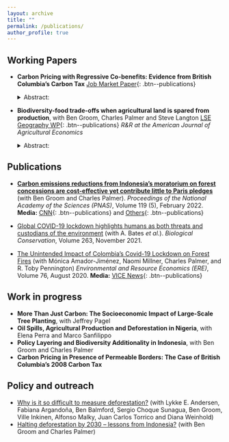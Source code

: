 ```yaml
---
layout: archive
title: ""
permalink: /publications/
author_profile: true
---
```


## Working Papers

* **Carbon Pricing with Regressive Co-benefits: Evidence from British Columbia’s Carbon Tax** [Job Market Paper](https://el-chinosauro.github.io/files/LS_BC_GRI_WP.pdf){: .btn--publications}
     
     <details><summary> Abstract: 
     </summary>I assess the air quality and environmental equity impacts of the 2008 carbon tax in British Columbia. Using high-resolution data and a synthetic difference-in-differences strategy, I find that the carbon tax has reduced PM2.5 emissions by 5.2-10.9%. This result is heterogeneously distributed, with larger reductions in areas with lower baseline pollution, lower population density, lower material deprivation, and higher income. While all areas experience substantial positive co-benefits in terms of reduced air pollution hazard rates, quantified at $198 per capita, my results imply a widening of the pre-existing environmental justice gaps. This dynamic represents an additional dimension of carbon tax regressiveness.</details>
* **Biodiversity-food trade-offs when agricultural land is spared from production**, with Ben Groom, Charles Palmer and Steve Langton [LSE Geography WP](http://eprints.lse.ac.uk/116614/5/DPS_34_Palmer_et_al_2023_1_.pdf){: .btn--publications} _R&R at the American Journal of Agricultural Economics_
     
     <details><summary> Abstract:
     </summary>The Kunming-Montreal Global Biodiversity Framework proposes to address biodiversity decline by expanding areas under conservation. Biodiversity conservation in agricultural landscapes, the world’s predominant land use, could involve sparing, or setting aside, agricultural land from production, implying biodiversity-food trade-offs. Employing bird species and agricultural data, we undertake an empirical analysis of such trade-offs on a set-aside scheme implemented in England between 1992-2007. Expanding set-aside increases bird species abundance and richness by, respectively, 1.2-2.1% and 0.7-0.9%, but has no impact on diversity (Shannon-Wiener index). These effects are discontinuous, subject to thresholds in set-aside areas. A minimum 3% of agricultural land set aside is required for a positive effect on biodiversity while 13% of agricultural land generates a 15-25% and 30-35% increase in abundance and richness, respectively. Estimates of short- and long-run effects show that impacts are larger in the long-run. Expanding set-aside is also associated with a 10-17% decline in cereal output, with weak evidence of an attenuating land-sparing effect on yields. Our results suggest that although biodiversity-food trade-offs are likely in high-yield agricultural landscapes, such as those in England, the risk of a reduction in food supply could be minimised in settings where there is still scope for intensification.</details>

## Publications

* [**Carbon emissions reductions from Indonesia’s moratorium on forest concessions are cost-effective yet contribute little to Paris pledges**](https://www.pnas.org/doi/10.1073/pnas.2102613119) (with Ben Groom and Charles Palmer). _Proceedings of the National Academy of the Sciences (PNAS)_, Volume 119 (5), February 2022. **Media:** [CNN](https://edition.cnn.com/2022/01/26/world/indonesia-norway-forests-emissions-climate/index.html){: .btn--publications} and [Others](https://pnas.altmetric.com/details/121515870/news){: .btn--publications}

* [Global COVID-19 lockdown highlights humans as both threats and custodians of the environment](https://www.sciencedirect.com/science/article/pii/S0006320721002275) (with A. Bates _et al._). _Biological Conservation_, Volume 263, November 2021. 

* [The Unintended Impact of Colombia’s Covid-19 Lockdown on Forest Fires](https://link.springer.com/article/10.1007/s10640-020-00501-5) (with Mónica Amador-Jiménez, Naomi Millner, Charles Palmer, and R. Toby Pennington) _Environmental and Resource Economics (ERE)_, Volume 76, August 2020. **Media:** [VICE News](https://www.vice.com/en/article/wxq3v5/the-end-of-colombias-civil-war-had-an-unintended-effect-deforestation){: .btn--publications}


## Work in progress

* **More Than Just Carbon: The Socioeconomic Impact of Large-Scale Tree Planting**, with Jeffrey Pagel
* **Oil Spills, Agricultural Production and Deforestation in Nigeria**, with Elena Perra and Marco Sanfilippo
* **Policy Layering and Biodiversity Additionality in Indonesia**, with Ben Groom and Charles Palmer
* **Carbon Pricing in Presence of Permeable Borders: The Case of British Columbia’s 2008 Carbon Tax**

## Policy and outreach

* [Why is it so difficult to measure deforestation?](https://sdsnbolivia.org/en/why-is-it-so-difficult-to-measure-deforestation/) (with  Lykke E. Andersen, Fabiana Argandoña, Ben Balmford, Sergio Choque Sunagua, Ben Groom, Ville Inkinen, Alfonso Malky, Juan Carlos Torrico and Diana Weinhold)
* [Halting deforestation by 2030 – lessons from Indonesia?](https://www.lse.ac.uk/granthaminstitute/news/halting-deforestation-by-2030-lessons-from-indonesia/) (with Ben Groom and Charles Palmer)

